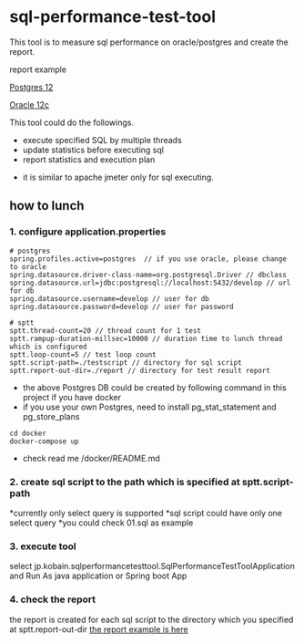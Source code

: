 # sql-performance-test-tool

This tool is to measure sql performance on oracle/postgres and create the report.

report example 

[Postgres 12](https://github.com/kobain-jp/sql-performance-test-tool/blob/master/sptt-2020-12-12-00:21:06.md)

[Oracle 12c](https://github.com/kobain-jp/sql-performance-test-tool/blob/master/sptt-2020-12-14-09:24:14.md)

This tool could do the followings.

- execute specified SQL by multiple threads
- update statistics before executing sql
- report statistics and execution plan

* it is similar to apache jmeter only for sql executing.

## how to lunch

### 1. configure application.properties

```
# postgres
spring.profiles.active=postgres  // if you use oracle, please change to oracle
spring.datasource.driver-class-name=org.postgresql.Driver // dbclass
spring.datasource.url=jdbc:postgresql://localhost:5432/develop // url for db
spring.datasource.username=develop // user for db
spring.datasource.password=develop // user for password

# sptt
sptt.thread-count=20 // thread count for 1 test
sptt.rampup-duration-millsec=10000 // duration time to lunch thread which is configured
sptt.loop-count=5 // test loop count
sptt.script-path=./testscript // directory for sql script
sptt.report-out-dir=./report // directory for test result report
```

* the above Postgres DB could be created by following command in this project if you have docker
* if you use your own Postgres, need to install pg_stat_statement and pg_store_plans


```
cd docker
docker-compose up 
```
* check read me /docker/README.md


### 2. create sql script to the path which is specified at sptt.script-path

*currently only select query is supported
*sql script could have only one select query
*you could check 01.sql as example

### 3. execute tool

select jp.kobain.sqlperformancetesttool.SqlPerformanceTestToolApplication and Run As java application or Spring boot App

### 4. check the report

the report is created for each sql script to the directory which you specified at sptt.report-out-dir
[the report example is here](https://github.com/kobain-jp/sql-performance-test-tool/blob/master/sptt-2020-12-12-00:21:06.md)











